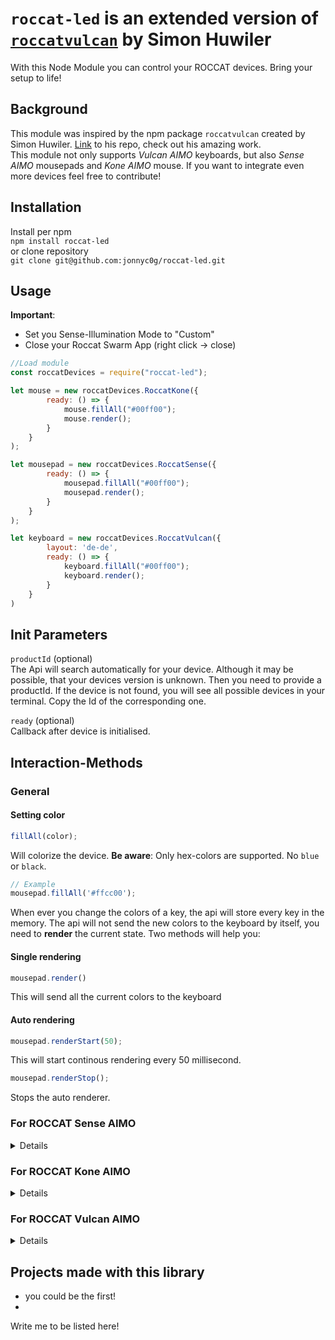 # `roccat-led` is an extended version of [`roccatvulcan`](https://github.com/simonhuwiler/roccatvulcan) by Simon Huwiler
With this Node Module you can control your ROCCAT devices. Bring your setup to life!

## Background
This module was inspired by the npm package `roccatvulcan` created by Simon Huwiler.
[Link](https://github.com/simonhuwiler/roccatvulcan) to his repo, check out his amazing work.
<br>This module not only supports *Vulcan AIMO* keyboards, but also *Sense AIMO* mousepads and *Kone AIMO* mouse. If you want to integrate even more devices feel free to contribute!

## Installation
Install per npm  
`npm install roccat-led`  
or clone repository  
`git clone git@github.com:jonnyc0g/roccat-led.git`

## Usage
**Important**:
- Set you Sense-Illumination Mode to "Custom"
- Close your Roccat Swarm App (right click -> close)
```javascript
//Load module
const roccatDevices = require("roccat-led");

let mouse = new roccatDevices.RoccatKone({
        ready: () => {
            mouse.fillAll("#00ff00");
            mouse.render();
        }
    }
);

let mousepad = new roccatDevices.RoccatSense({
        ready: () => {
            mousepad.fillAll("#00ff00");
            mousepad.render();
        }
    }
);

let keyboard = new roccatDevices.RoccatVulcan({
        layout: 'de-de',
        ready: () => {
            keyboard.fillAll("#00ff00");
            keyboard.render();
        }
    }
)
```

## Init Parameters
`productId` (optional)  
The Api will search automatically for your device. Although it may be possible, that your devices version is unknown. Then you need to provide a productId. If the device is not found, you will see all possible devices in your terminal. Copy the Id of the corresponding one.

`ready` (optional)  
Callback after device is initialised.

## Interaction-Methods
### General

#### Setting color
```javascript
fillAll(color);
```
Will colorize the device. **Be aware**: Only hex-colors are supported. No `blue` or `black`.
```javascript
// Example
mousepad.fillAll('#ffcc00');
```

When ever you change the colors of a key, the api will store every key in the memory. The api will not send the new colors to the keyboard by itself, you need to **render** the current state. Two methods will help you:
#### Single rendering
```javascript
mousepad.render()
```
This will send all the current colors to the keyboard
#### Auto rendering
```javascript
mousepad.renderStart(50);
```
This will start continous rendering every 50 millisecond.

```javascript
mousepad.renderStop();
```
Stops the auto renderer.

### For ROCCAT Sense AIMO
<details>
Sense contains 2 seperated LED, they can be set using<br>
**setColor(index, color)**
```javascript
// index can be 0-1: left, right
setColor(index, color);
```
</details>

### For ROCCAT Kone AIMO
<details>
Kone contains 11 seperated LED, they can be set using<br>
**setColor(index, color)**
```javascript
// index can be 0-10: wheel, inside-left (4 times), inside-right (4 times), outside-left, outside-right
setColor(index, color);
```
</details>

### For ROCCAT Vulcan AIMO
<details>
**Update Keys**
```javascript
updateKeys(keys, color[, backgroundColor])
```
Will only update the given keys, all other keys will remain the same. Except: `backgroundColor` is given!  
Params:
* `keys`: List of Keys
* `color`: New color in hex
* `backgroundColor`: optional. Changes the color of all other keys


```javascript
// Example
keyboard.updateKeys(['W', 'A', 'S' ,'D'], '#ff0000')
```
**Update Key**
```javascript
updateKey(key, colors)
updateKey(key, colors, backgroundColor)
```
Same as `updateKeys` but takes only one key.
```javascript
// Example
keyboard.updateKeys('W', '#ff0000')
```

**Animate Keys**
```javascript
animateKeys(keys, colorFrom, colorTo, duration)
```
Creates a transition between two colors. Be aware: Auto Rendering needs to be running!  
Params:
* `keys`: List of Keys to animate
* `colorFrom`: Start color
* `colorTo`: End Color
* `duration`: Duration in Miliseconds

```javascript
// Example
keyboard.animateKeys(['W', 'A', 'S', 'D'], '#000000', '#ff0000', 1000);
```

**Animate Key**
```javascript
animateKey(key, colorFrom, colorTo, duration)
```
Same as above with single key
```javascript
// Example
keyboard.animateKeys('W', '#000000', '#ff0000', 1000);
```

**Write Text (Experimental!)**
```javascript
write(text, color, keyOffset)
```
Writes given Text on the keyboard. **Only a few keys are currently supported! Have a look at**
[vulcan/keyboardlayout/ch-de/alphabet.js](./src/vulcan/keyboardlayout/ch-de/alphabet.js)
```javascript
// Example
keyboard.write("ANNA", '#ff0000', 20)
```

**Marquee (Experimental!)**
```javascript
marquee(text, color, speed)
```

Writes text the same way as `write` but let the text scroll over the keyboard. Like the old HTML-Tag `marquee`. **Only a few keys are currently supported! Have a look at** [vulcan/keyboardlayout/ch-de/alphabet.js](./src/vulcan/keyboardlayout/ch-de/alphabet.js)
```javascript
// Example
keyboard.marquee("ANNA", '#ff0000', 200);
```

## AnimationQueue
You can queue animations and run them at will. Use the AnimationQueue for that purpose.

### Add Animation to Queue
```javascript
keyboard.animationQueueAdd(animation, timeout);
```
Params:
* `animation`: Function which will be triggered.
* `timeout`: After how many milliseconds **after the last animation** this animation should be triggered

### Start Animation Queue
```javascript
keyboard.animationQueueStart(onFinish)
```
Starts the Animation Queue and will trigger `onFinish` after all animations have finished

### Stop and Clear Animation Queue
```javascript
keyboard.animationQueueStop()
```

### Example
This will change the colors of the Keys AWSD.
```javascript
keyboard.animationQueueAdd(() => this.keyboard.animateKeys(['W', 'A', 'S', 'D'], '#000000', '#ffcc00', 2000), 0);
keyboard.animationQueueAdd(() => this.keyboard.animateKeys(['W', 'A', 'S', 'D'], '#ffcc00', '#3224ee', 2000), 2000);
keyboard.animationQueueAdd(() => this.keyboard.animateKeys(['W', 'A', 'S', 'D'], '#3224ee', '#d324ee', 2000), 2000);
keyboard.animationQueueAdd(() => this.keyboard.animateKeys(['W', 'A', 'S', 'D'], '#d324ee', '#55bc18', 2000), 2000);
keyboard.animationQueueStart();
```

## Get Key Pressed event
To get the key press event, you can bind an event to the `onData` option on initialisation:
```javascript
//Init Keyboard
keyboard = new RoccatVulcan({
  productId: 12440,
  layout: 'ch-de',
  onData: data => {
    console.log("Key", data.key);
    console.log("State", data.state);
  }
});
```
The data parameter is an object with two states:
* `key`: The key pressed
* `state`: The state: 1 = pressed, 0 = released


## Turn of a Key
To turn of a key, you need to send the color (#000000) black to the keyboard.
```javascript
keyboard.fillAll('#000000');
```

## Grid
Sometimes you want to access your key by its position on the keyboard, instead of its value. Use the `grid` where each key is in a cell.
```javascript
var grid = keyboard.getGrid();
```  
Returns a multi array. Have a look at the file [src/vulcan/keyboardlayout/ch-de/grid.js](./src/vulcan/keyboardlayout/ch-de/grid.js)

To change the color of the first row (`ESC, F1, F2`...) use it this way:
```javascript
var grid = keyboard.getGrid();
keyboard.animateKeys(grid[0], '#000000', '#ff0000', 1000)
```

</details>

## Projects made with this library
* you could be the first!
* 
Write me to be listed here!